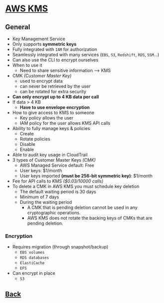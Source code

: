 # [AWS KMS](../README.md)

## General

* Key Management Service
* Only supports __symmetric keys__
* Fully integrated with `IAM` for authorization
* Seamlessly integrated with many services (`EBS`, `S3`, `Redshift`, `RDS`, `SSM`...)
* Can also use the CLI to encrypt ourselves
* When to use it
	* Need to share sensitive information –> KMS
* CMK _(Customer Master Key)_
	* used to encrypt data
	* can never be retrieved by the user
	* can be rotated for extra security
* __Can only encrypt up to 4 KB data per call__
* If data > 4 KB
	* __Have to use envelope encryption__
* How to give access to KMS to someone
	* Key policy allows the user
	* IAM policy for the user allows KMS API calls
* Ability to fully manage keys & policies
	* Create
	* Rotate policies
	* Disable
	* Enable
* Able to audit key usage in CloudTrail
* 3 types of Customer Master Keys _(CMK)_
	* AWS Managed Service default: Free
	* User keys: $1/month
	* User keys imported __(must be 256-bit symmetric key)__: $1/month
* Fee for API calls to KMS _($0.03/10000 calls)_
* To delete a CMK in AWS KMS you must schedule key deletion
	* The default waiting period is 30 days
	* Minimum of 7 days
	* During the waiting period
		* A CMK that is pending deletion cannot be used in any cryptographic operations.
		* AWS KMS does not rotate the backing keys of CMKs that are pending deletion.

### Encryption

* Requires migration (through snapshot/backup)
	* `EBS volumes`
	* `RDS databases`
	* `ElastiCache`
	* `EFS`
* Can encrypt in place
	* `S3`

## [Back](../README.md)